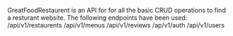 GreatFoodRestaurent is an API for for all the basic CRUD operations to find a resturant website.
The following endpoints have been used: 
  /api/v1/restaurents
  /api/v1/menus
  /api/v1/reviews
  /ap/v1/auth
  /api/v1/users
